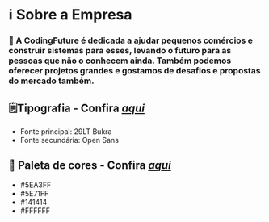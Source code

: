 # ℹ️ Sobre a Empresa
### 📌 A CodingFuture é dedicada a ajudar pequenos comércios e construir sistemas para esses, levando o futuro para as pessoas que não o conhecem ainda. Também podemos oferecer projetos grandes e gostamos de desafios e propostas do mercado também.

## 🗒️Tipografia - Confira <a href="SobreAEmpresa/TipografiaCores.pdf"><em>aqui</em></a>
<ul>
  <li>Fonte principal: 29LT Bukra</li>
  <li>Fonte secundária: Open Sans</li>
</ul>

## 🎨 Paleta de cores - Confira <a href="SobreAEmpresa/TipografiaCores.pdf"><em>aqui</em></a>

<ul>
  <li>#5EA3FF</li>
  <li>#5E71FF</li>
  <li>#141414</li>
  <li>#FFFFFF</li>
</ul>
